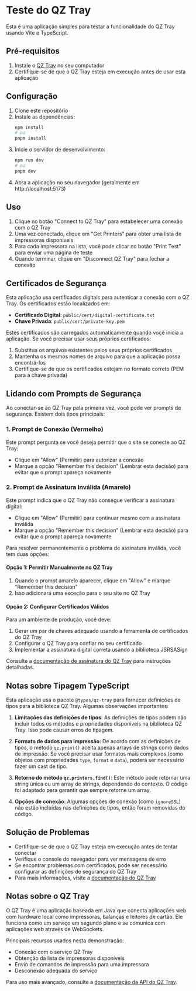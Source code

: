 # Teste do QZ Tray

Esta é uma aplicação simples para testar a funcionalidade do QZ Tray usando Vite e TypeScript.

## Pré-requisitos

1. Instale o [QZ Tray](https://qz.io/download/) no seu computador
2. Certifique-se de que o QZ Tray esteja em execução antes de usar esta aplicação

## Configuração

1. Clone este repositório
2. Instale as dependências:
   ```bash
   npm install
   # ou
   pnpm install
   ```
3. Inicie o servidor de desenvolvimento:
   ```bash
   npm run dev
   # ou
   pnpm dev
   ```
4. Abra a aplicação no seu navegador (geralmente em http://localhost:5173)

## Uso

1. Clique no botão "Connect to QZ Tray" para estabelecer uma conexão com o QZ Tray
2. Uma vez conectado, clique em "Get Printers" para obter uma lista de impressoras disponíveis
3. Para cada impressora na lista, você pode clicar no botão "Print Test" para enviar uma página de teste
4. Quando terminar, clique em "Disconnect QZ Tray" para fechar a conexão

## Certificados de Segurança

Esta aplicação usa certificados digitais para autenticar a conexão com o QZ Tray. Os certificados estão localizados em:

- **Certificado Digital**: `public/cert/digital-certificate.txt`
- **Chave Privada**: `public/cert/private-key.pem`

Estes certificados são carregados automaticamente quando você inicia a aplicação. Se você precisar usar seus próprios certificados:

1. Substitua os arquivos existentes pelos seus próprios certificados
2. Mantenha os mesmos nomes de arquivo para que a aplicação possa encontrá-los
3. Certifique-se de que os certificados estejam no formato correto (PEM para a chave privada)

## Lidando com Prompts de Segurança

Ao conectar-se ao QZ Tray pela primeira vez, você pode ver prompts de segurança. Existem dois tipos principais:

### 1. Prompt de Conexão (Vermelho)

Este prompt pergunta se você deseja permitir que o site se conecte ao QZ Tray:

- Clique em "Allow" (Permitir) para autorizar a conexão
- Marque a opção "Remember this decision" (Lembrar esta decisão) para evitar que o prompt apareça novamente

### 2. Prompt de Assinatura Inválida (Amarelo)

Este prompt indica que o QZ Tray não consegue verificar a assinatura digital:

- Clique em "Allow" (Permitir) para continuar mesmo com a assinatura inválida
- Marque a opção "Remember this decision" (Lembrar esta decisão) para evitar que o prompt apareça novamente

Para resolver permanentemente o problema de assinatura inválida, você tem duas opções:

#### Opção 1: Permitir Manualmente no QZ Tray

1. Quando o prompt amarelo aparecer, clique em "Allow" e marque "Remember this decision"
2. Isso adicionará uma exceção para o seu site no QZ Tray

#### Opção 2: Configurar Certificados Válidos

Para um ambiente de produção, você deve:

1. Gerar um par de chaves adequado usando a ferramenta de certificados do QZ Tray
2. Configurar o QZ Tray para confiar no seu certificado
3. Implementar a assinatura digital correta usando a biblioteca JSRSASign

Consulte a [documentação de assinatura do QZ Tray](https://qz.io/docs/article/signing) para instruções detalhadas.

## Notas sobre Tipagem TypeScript

Esta aplicação usa o pacote `@types/qz-tray` para fornecer definições de tipos para a biblioteca QZ Tray. Algumas observações importantes:

1. **Limitações das definições de tipos**: As definições de tipos podem não incluir todos os métodos e propriedades disponíveis na biblioteca QZ Tray. Isso pode causar erros de tipagem.

2. **Formato de dados para impressão**: De acordo com as definições de tipos, o método `qz.print()` aceita apenas arrays de strings como dados de impressão. Se você precisar usar formatos mais complexos (como objetos com propriedades `type`, `format` e `data`), poderá ser necessário fazer um cast de tipo.

3. **Retorno do método `qz.printers.find()`**: Este método pode retornar uma string única ou um array de strings, dependendo do contexto. O código foi adaptado para garantir que sempre retorne um array.

4. **Opções de conexão**: Algumas opções de conexão (como `ignoreSSL`) não estão incluídas nas definições de tipos, então foram removidas do código.

## Solução de Problemas

- Certifique-se de que o QZ Tray esteja em execução antes de tentar conectar
- Verifique o console do navegador para ver mensagens de erro
- Se encontrar problemas com certificados, pode ser necessário configurar as definições de segurança do QZ Tray
- Para mais informações, visite a [documentação do QZ Tray](https://qz.io/docs/)

## Notas sobre o QZ Tray

O QZ Tray é uma aplicação baseada em Java que conecta aplicações web com hardware local como impressoras, balanças e leitores de cartão. Ele funciona como um serviço em segundo plano e se comunica com aplicações web através de WebSockets.

Principais recursos usados nesta demonstração:
- Conexão com o serviço QZ Tray
- Obtenção da lista de impressoras disponíveis
- Envio de comandos de impressão para uma impressora
- Desconexão adequada do serviço

Para uso mais avançado, consulte a [documentação da API do QZ Tray](https://qz.io/api/). 